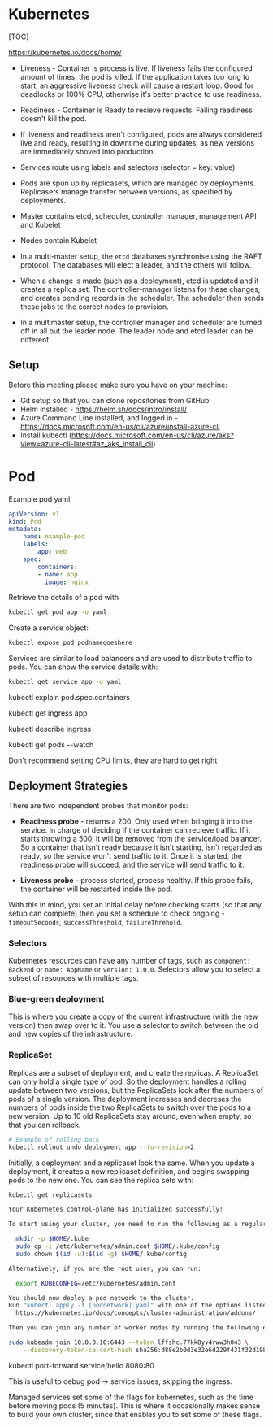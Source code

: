 # Kubernetes
[TOC]

https://kubernetes.io/docs/home/

* Liveness - Container is process is live. If liveness fails the configured amount of times, the pod is killed. If the application takes too long to start, an aggressive liveness check will cause a restart loop. Good for deadlocks or 100% CPU, otherwise it's better practice to use readiness.

* Readiness - Container is Ready to recieve requests. Failing readiness doesn't kill the pod.
* If liveness and readiness aren't configured, pods are always considered live and ready, resulting in downtime during updates, as new versions are immediately shoved into production.
* Services route using labels and selectors (selector = key: value)
* Pods are spun up by replicasets, which are managed by deployments. Replicasets manage transfer between versions, as specified by deployments.
* Master contains etcd, scheduler, controller manager, management API and Kubelet
* Nodes contain Kubelet
* In a multi-master setup, the `etcd` databases synchronise using the RAFT protocol. The databases will elect a leader, and the others will follow.
* When a change is made (such as a deployment), etcd is updated and it creates a replica set. The controller-manager listens for these changes, and creates pending records in the scheduler. The scheduler then sends these jobs to the correct nodes to provision.
* In a multimaster setup, the controller manager and scheduler are turned off in all but the leader node. The leader node and etcd leader can be different.



## Setup

Before this meeting please make sure you have on your machine:
* Git setup so that you can clone repositories from GitHub
* Helm installed - https://helm.sh/docs/intro/install/
* Azure Command Line installed, and logged in - https://docs.microsoft.com/en-us/cli/azure/install-azure-cli
* Install kubectl (https://docs.microsoft.com/en-us/cli/azure/aks?view=azure-cli-latest#az_aks_install_cli)





# Pod

Example pod yaml:

```yaml
apiVersion: v1
kind: Pod
metadata:
	name: example-pod
	labels:
		app: web
	spec:
		containers:
		- name: app
		  image: nginx
```



Retrieve the details of a pod with

```bash
kubectl get pod app -o yaml
```



Create a service object:

```bash
kubectl expose pod podnamegoeshere
```

Services are similar to load balancers and are used to distribute traffic to pods. You can show the service details with:

```bash
kubectl get service app -o yaml
```



kubectl explain pod.spec.containers



kubectl get ingress app

kubectl describe ingress

kubectl get pods --watch

Don't recommend setting CPU limits, they are hard to get right



## Deployment Strategies

There are two independent probes that monitor pods: 

* **Readiness probe** - returns a 200. Only used when bringing it into the service. In charge of deciding if the container can recieve traffic. If it starts throwing a 500, it will be removed from the service/load balancer. So a container that isn't ready because it isn't starting, isn't regarded as ready, so the service won't send traffic to it. Once it is started, the readiness probe will succeed, and the service will send traffic to it.

* **Liveness probe** - process started, process healthy. If this probe fails, the container will be restarted inside the pod.

With this in  mind, you set an initial delay before checking starts (so that any setup can complete) then you set a schedule to check ongoing - `timeoutSeconds`, `successThreshold`, `failureThrehold`.

### Selectors
Kubernetes resources can have any number of tags, such as `component: Backend` or `name: AppName` or `version: 1.0.0`. Selectors allow you to select a subset of resources with multiple tags.

### Blue-green deployment
This is where you create a copy of the current infrastructure (with the new version) then swap over to it. You use a selector to switch between the old and new copies of the infrastructure.

### ReplicaSet
Replicas are a subset of deployment, and create the replicas. A ReplicaSet can only hold a single type of pod. So the deployment handles a rolling update between two versions, but the ReplicaSets look after the numbers of pods of a single version. The deployment increases and decreses the numbers of pods inside the two ReplicaSets to switch over the pods to a new version. Up to 10 old ReplicaSets stay around, even when empty, so that you can rollback.

```bash
# Example of rolling back
kubectl rollout undo deployment app --to-revision=2
```

Initially, a deployment and a replicaset look the same. When you update a deployment, it creates a new replicaset definition, and begins swapping pods to the new one. You can see the replica sets with:

```bash
kubectl get replicasets
```






```bash
Your Kubernetes control-plane has initialized successfully!

To start using your cluster, you need to run the following as a regular user:

  mkdir -p $HOME/.kube
  sudo cp -i /etc/kubernetes/admin.conf $HOME/.kube/config
  sudo chown $(id -u):$(id -g) $HOME/.kube/config

Alternatively, if you are the root user, you can run:

  export KUBECONFIG=/etc/kubernetes/admin.conf

You should now deploy a pod network to the cluster.
Run "kubectl apply -f [podnetwork].yaml" with one of the options listed at:
  https://kubernetes.io/docs/concepts/cluster-administration/addons/

Then you can join any number of worker nodes by running the following on each as root:

sudo kubeadm join 10.0.0.10:6443 --token lffshc.77kk8yv4rww3h043 \
    --discovery-token-ca-cert-hash sha256:d88e2b0d3e32e6d229f431f32d198eb2bc65abf64723d00885aa4216fc62de09
```



kubectl port-forward service/hello 8080:80

This is useful to debug pod -> service issues, skipping the ingress.



Managed services set some of the flags for kubernetes, such as the time before moving pods (5 minutes). This is where it occasionally makes sense to build your own cluster, since that enables you to set some of these flags.
